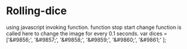 # Rolling-dice
using javascript  invoking function. function stop start change function is called here to change the image for every 0.1 seconds.  var dices = ['&amp;#9856;', '&amp;#9857;', '&amp;#9858;', '&amp;#9859;', '&amp;#9860;', '&amp;#9861;' ];
